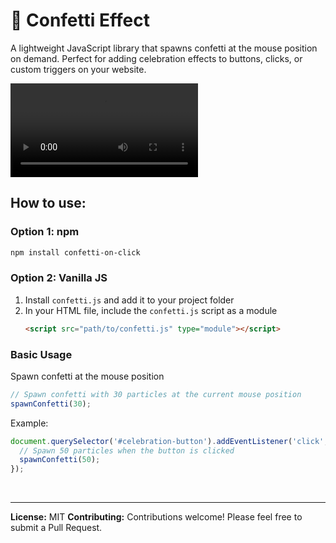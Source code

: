 # 🎉 Confetti Effect
A lightweight JavaScript library that spawns confetti at the mouse position on demand. Perfect for adding celebration effects to buttons, clicks, or custom triggers on your website.

![Demo](https://github.com/alyshukry/confetti-on-click/blob/main/demo.mp4)

## How to use:
### Option 1: npm
```bash
npm install confetti-on-click
```

### Option 2: Vanilla JS
1. Install `confetti.js` and add it to your project folder
2. In your HTML file, include the `confetti.js` script as a module
	```html
	<script src="path/to/confetti.js" type="module"></script>
	```
### Basic Usage
Spawn confetti at the mouse position
```js
// Spawn confetti with 30 particles at the current mouse position
spawnConfetti(30);
```
Example:
```js
document.querySelector('#celebration-button').addEventListener('click', function(event) {
  // Spawn 50 particles when the button is clicked
  spawnConfetti(50);
});
```
<br>
<hr>

**License:** MIT
**Contributing:** Contributions welcome! Please feel free to submit a Pull Request.